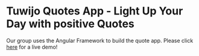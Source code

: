 # Tuwijo Quotes App - Light Up Your Day with positive Quotes

Our group uses the Angular Framework to build the quote app. Please click <a href="https://tuwijo-quote-app.herokuapp.com">here</a> for a live demo!
